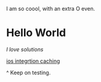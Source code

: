 I am so coool, with an extra O even.

# Hello World

*I love solutions*

[ios integrtion caching](/documentation/ios/caching)

^ Keep on testing.
